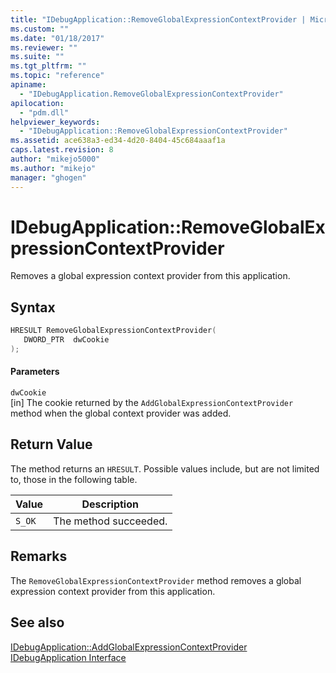 ```yaml
---
title: "IDebugApplication::RemoveGlobalExpressionContextProvider | Microsoft Docs"
ms.custom: ""
ms.date: "01/18/2017"
ms.reviewer: ""
ms.suite: ""
ms.tgt_pltfrm: ""
ms.topic: "reference"
apiname: 
  - "IDebugApplication.RemoveGlobalExpressionContextProvider"
apilocation: 
  - "pdm.dll"
helpviewer_keywords: 
  - "IDebugApplication::RemoveGlobalExpressionContextProvider"
ms.assetid: ace638a3-ed34-4d20-8404-45c684aaaf1a
caps.latest.revision: 8
author: "mikejo5000"
ms.author: "mikejo"
manager: "ghogen"
---
```

# IDebugApplication::RemoveGlobalExpressionContextProvider
Removes a global expression context provider from this application.  
  
## Syntax  
  
```cpp
HRESULT RemoveGlobalExpressionContextProvider(  
   DWORD_PTR  dwCookie  
);  
```  
  
#### Parameters  
 `dwCookie`  
 [in] The cookie returned by the `AddGlobalExpressionContextProvider` method when the global context provider was added.  
  
## Return Value  
 The method returns an `HRESULT`. Possible values include, but are not limited to, those in the following table.  
  
|Value|Description|  
|-----------|-----------------|  
|`S_OK`|The method succeeded.|  
  
## Remarks  
 The `RemoveGlobalExpressionContextProvider` method removes a global expression context provider from this application.  
  
## See also  
 [IDebugApplication::AddGlobalExpressionContextProvider](../../winscript/reference/idebugapplication-addglobalexpressioncontextprovider.md)   
 [IDebugApplication Interface](../../winscript/reference/idebugapplication-interface.md)